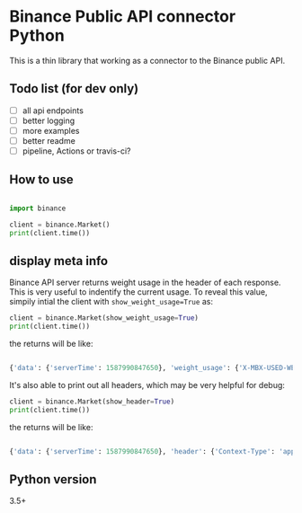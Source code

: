 # Binance Public API connector Python

This is a thin library that working as a connector to the Binance public API. 

## Todo list (for dev only)

- [ ] all api endpoints
- [ ] better logging
- [ ] more examples
- [ ] better readme
- [ ] pipeline, Actions or travis-ci?

## How to use


```python

import binance

client = binance.Market()
print(client.time())

```


## display meta info

Binance API server returns weight usage in the header of each response. This is very useful to indentify the current usage.
To reveal this value, simpily intial the client with `show_weight_usage=True` as:

```python
client = binance.Market(show_weight_usage=True)
print(client.time())
```

the returns will be like:

```python

{'data': {'serverTime': 1587990847650}, 'weight_usage': {'X-MBX-USED-WEIGHT': '31', 'X-MBX-USED-WEIGHT-1M': '31'}}

```

It's also able to print out all headers, which may be very helpful for debug:

```python
client = binance.Market(show_header=True)
print(client.time())
```

the returns will be like:

```python

{'data': {'serverTime': 1587990847650}, 'header': {'Context-Type': 'application/json;charset=utf-8', ...}}

```


## Python version
3.5+
